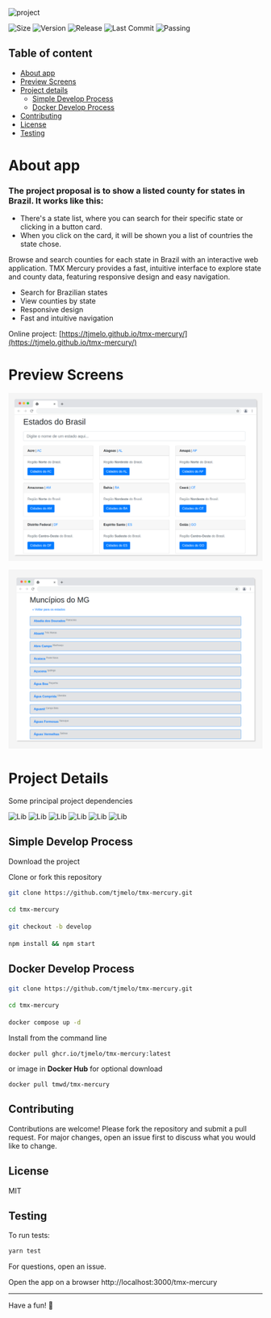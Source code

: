 ![project](https://img.shields.io/badge/project-TMX%20Mercury-blue)

![Size](https://img.shields.io/github/repo-size/tjmelo/tmx-mercury) ![Version](https://img.shields.io/github/package-json/v/tjmelo/tmx-mercury) ![Release](https://img.shields.io/github/v/release/tjmelo/tmx-mercury) ![Last Commit](https://img.shields.io/github/last-commit/tjmelo/tmx-mercury/main)
![Passing](https://img.shields.io/github/actions/workflow/status/tjmelo/tmx-mercury/checkout-ci.yml)

## Table of content

-   [About app](#about-app)
-   [Preview Screens](#preview-screens)
-   [Project details](#project-details)
    -   [Simple Develop Process](#simple-develop-process)
    -   [Docker Develop Process](#docker-develop-process)
-   [Contributing](#preview-screens)
-   [License](#license)
-   [Testing](#testing)



# About app

### The project proposal is to show a listed county for states in Brazil. It works like this:

-   There's a state list, where you can search for their specific state or clicking in a button card.
-   When you click on the card, it will be shown you a list of countries the state chose.


Browse and search counties for each state in Brazil with an interactive web application. TMX Mercury provides a fast, intuitive interface to explore state and county data, featuring responsive design and easy navigation.

- Search for Brazilian states
- View counties by state
- Responsive design
- Fast and intuitive navigation


Online project: [https://tjmelo.github.io/tmx-mercury/](https://tjmelo.github.io/tmx-mercury/)

# Preview Screens

![Screen](/public/TMXMercury.png)

![Screen](/public/TMXMercury2screen.png)

# Project Details

Some principal project dependencies

![Lib](https://img.shields.io/github/package-json/dependency-version/tjmelo/tmx-mercury/bootstrap?color=blue)
![Lib](https://img.shields.io/github/package-json/dependency-version/tjmelo/tmx-mercury/sass?color=blue)
![Lib](https://img.shields.io/github/package-json/dependency-version/tjmelo/tmx-mercury/scrollreveal?color=blue)
![Lib](https://img.shields.io/github/package-json/dependency-version/tjmelo/tmx-mercury/axios?color=blue)
![Lib](https://img.shields.io/github/package-json/dependency-version/tjmelo/tmx-mercury/react?color=blue)
![Lib](https://img.shields.io/github/package-json/dependency-version/tjmelo/tmx-mercury/react-router-dom?color=blue)

## Simple Develop Process

Download the project

Clone or fork this repository

```sh
git clone https://github.com/tjmelo/tmx-mercury.git

cd tmx-mercury

git checkout -b develop

npm install && npm start
```

## Docker Develop Process

```sh
git clone https://github.com/tjmelo/tmx-mercury.git

cd tmx-mercury

docker compose up -d
```

Install from the command line

```
docker pull ghcr.io/tjmelo/tmx-mercury:latest
```

or image in **Docker Hub** for optional download

```
docker pull tmwd/tmx-mercury
```

## Contributing

Contributions are welcome! Please fork the repository and submit a pull request. For major changes, open an issue first to discuss what you would like to change.

## License

MIT

## Testing

To run tests:

```sh
yarn test
```

For questions, open an issue.

Open the app on a browser http://localhost:3000/tmx-mercury

---

Have a fun! :tada:
